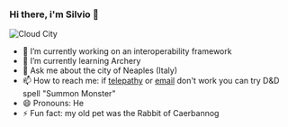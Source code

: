 ### Hi there, i'm Silvio 👋

![Cloud City](http://cloudcity.link/assets/images/cloud-city-logo-tr.png)

- 🔭 I’m currently working on an interoperability framework
- 🌱 I’m currently learning Archery
- 💬 Ask me about the city of Neaples (Italy)
- 📫 How to reach me: if [telepathy](https://www.twitter.com/silviotorre) or [email](mailto:info@silviotorre.com) don't work you can try D&D spell "Summon Monster" 
- 😄 Pronouns: He
- ⚡ Fun fact: my old pet was the Rabbit of Caerbannog 
